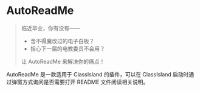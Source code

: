 # AutoReadMe

> 临近毕业，你有没有——
>
> - 舍不得魔改过的电子白板？
> - 担心下一届的电教委员不会用？
>
> 让 AutoReadMe 来解决你的痛点！

AutoReadMe 是一款适用于 ClassIsland 的插件，可以在 ClassIsland 启动时通过弹窗方式询问是否需要打开 README 文件阅读相关说明。
